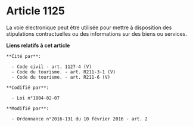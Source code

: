 # Article 1125

La voie électronique peut être utilisée pour mettre à disposition des stipulations contractuelles ou des informations sur des
biens ou services.

**Liens relatifs à cet article**

	**Cité par**:

	  - Code civil - art. 1127-4 (V)
	  - Code du tourisme. - art. R211-3-1 (V)
	  - Code du tourisme. - art. R211-6 (V)

	**Codifié par**:

	  - Loi n°1804-02-07

	**Modifié par**:

	  - Ordonnance n°2016-131 du 10 février 2016 - art. 2
